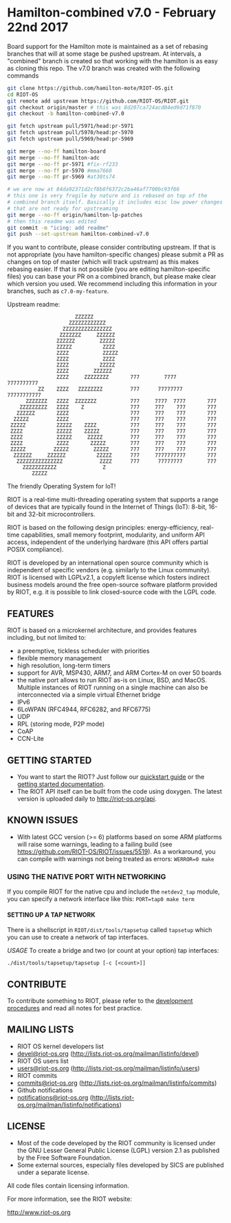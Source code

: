 # Hamilton-combined v7.0 - February 22nd 2017

Board support for the Hamilton mote is maintained as a set of rebasing branches
that will at some stage be pushed upstream. At intervals, a "combined" branch
is created so that working with the hamilton is as easy as cloning this repo.
The v7.0 branch was created with the following commands

```bash
git clone https://github.com/hamilton-mote/RIOT-OS.git
cd RIOT-OS
git remote add upstream https://github.com/RIOT-OS/RIOT.git
git checkout origin/master # this was 8d207ca724acd04ed9d71f870
git checkout -b hamilton-combined-v7.0

git fetch upstream pull/5971/head:pr-5971
git fetch upstream pull/5970/head:pr-5970
git fetch upstream pull/5969/head:pr-5969

git merge --no-ff hamilton-board
git merge --no-ff hamilton-adc
git merge --no-ff pr-5971 #fix-rf233
git merge --no-ff pr-5970 #mma7660
git merge --no-ff pr-5969 #at30ts74

# we are now at 84da92371d2cf8b8f6372c2ba46af7700bc93f66
# this one is very fragile by nature and is rebased on top of the
# combined branch itself. Basically it includes misc low power changes
# that are not ready for upstreaming
git merge --no-ff origin/hamilton-lp-patches
# then this readme was edited
git commit -m "icing: add readme"
git push --set-upstream hamilton-combined-v7.0
```

If you want to contribute, please consider contributing upstream. If that is
not appropriate (you have hamilton-specific changes) please submit a PR
as changes on top of master (which will track upstream) as this makes rebasing
easier. If that is not possible (you are editing hamilton-specific files) you
can base your PR on a combined branch, but please make clear which version
you used. We recommend including this information in your branches, such as
`c7.0-my-feature`.

Upstream readme:

                          ZZZZZZ
                        ZZZZZZZZZZZZ
                      ZZZZZZZZZZZZZZZZ
                     ZZZZZZZ     ZZZZZZ
                    ZZZZZZ        ZZZZZ
                    ZZZZZ          ZZZZ
                    ZZZZ           ZZZZZ
                    ZZZZ           ZZZZ
                    ZZZZ          ZZZZZ
                    ZZZZ        ZZZZZZ
                    ZZZZ     ZZZZZZZZ       777        7777       7777777777
              ZZ    ZZZZ   ZZZZZZZZ         777      77777777    77777777777
          ZZZZZZZ   ZZZZ  ZZZZZZZ           777     7777  7777       777
        ZZZZZZZZZ   ZZZZ    Z               777     777    777       777
       ZZZZZZ       ZZZZ                    777     777    777       777
      ZZZZZ         ZZZZ                    777     777    777       777
     ZZZZZ          ZZZZZ    ZZZZ           777     777    777       777
     ZZZZ           ZZZZZ    ZZZZZ          777     777    777       777
     ZZZZ           ZZZZZ     ZZZZZ         777     777    777       777
     ZZZZ           ZZZZ       ZZZZZ        777     777    777       777
     ZZZZZ         ZZZZZ        ZZZZZ       777     777    777       777
      ZZZZZZ     ZZZZZZ          ZZZZZ      777     7777777777       777
       ZZZZZZZZZZZZZZZ            ZZZZ      777      77777777        777
         ZZZZZZZZZZZ               Z
            ZZZZZ

The friendly Operating System for IoT!

RIOT is a real-time multi-threading operating system that supports a range of
devices that are typically found in the Internet of Things (IoT):
8-bit, 16-bit and 32-bit microcontrollers.

RIOT is based on the following design principles: energy-efficiency, real-time
capabilities, small memory footprint, modularity, and uniform API access,
independent of the underlying hardware (this API offers partial POSIX
compliance).

RIOT is developed by an international open source community which is
independent of specific vendors (e.g. similarly to the Linux community).
RIOT is licensed with LGPLv2.1, a copyleft license which fosters
indirect business models around the free open-source software platform
provided by RIOT, e.g. it is possible to link closed-source code with the
LGPL code.

## FEATURES

RIOT is based on a microkernel architecture, and provides features including,
but not limited to:

* a preemptive, tickless scheduler with priorities
* flexible memory management
* high resolution, long-term timers
* support for AVR, MSP430, ARM7, and ARM Cortex-M on over 50 boards
* the native port allows to run RIOT as-is on Linux, BSD, and MacOS. Multiple
  instances of RIOT running on a single machine can also be interconnected via
  a simple virtual Ethernet bridge
* IPv6
* 6LoWPAN (RFC4944, RFC6282, and RFC6775)
* UDP
* RPL (storing mode, P2P mode)
* CoAP
* CCN-Lite


## GETTING STARTED
* You want to start the RIOT? Just follow our [quickstart guide](http://doc.riot-os.org/index.html#the-quickest-start) or the [getting started documentation](http://doc.riot-os.org/getting-started.html).
* The RIOT API itself can be built from the code using doxygen. The latest
  version is uploaded daily to http://riot-os.org/api.

## KNOWN ISSUES
* With latest GCC version (>= 6) platforms based on some ARM platforms will
  raise some warnings, leading to a failing build
  (see https://github.com/RIOT-OS/RIOT/issues/5519).
  As a workaround, you can compile with warnings not being treated as errors:
  `WERROR=0 make`

### USING THE NATIVE PORT WITH NETWORKING
If you compile RIOT for the native cpu and include the `netdev2_tap` module,
you can specify a network interface like this: `PORT=tap0 make term`

#### SETTING UP A TAP NETWORK
There is a shellscript in `RIOT/dist/tools/tapsetup` called `tapsetup` which
you can use to create a network of tap interfaces.

*USAGE*
To create a bridge and two (or count at your option) tap interfaces:

    ./dist/tools/tapsetup/tapsetup [-c [<count>]]

## CONTRIBUTE

To contribute something to RIOT, please refer to the [development
procedures](https://github.com/RIOT-OS/RIOT/wiki/Development-procedures) and
read all notes for best practice.

## MAILING LISTS
* RIOT OS kernel developers list
 * devel@riot-os.org (http://lists.riot-os.org/mailman/listinfo/devel)
* RIOT OS users list
 * users@riot-os.org (http://lists.riot-os.org/mailman/listinfo/users)
* RIOT commits
 * commits@riot-os.org (http://lists.riot-os.org/mailman/listinfo/commits)
* Github notifications
 * notifications@riot-os.org
   (http://lists.riot-os.org/mailman/listinfo/notifications)

## LICENSE
* Most of the code developed by the RIOT community is licensed under the GNU
  Lesser General Public License (LGPL) version 2.1 as published by the Free
  Software Foundation.
* Some external sources, especially files developed by SICS are published under
  a separate license.

All code files contain licensing information.

For more information, see the RIOT website:

http://www.riot-os.org
